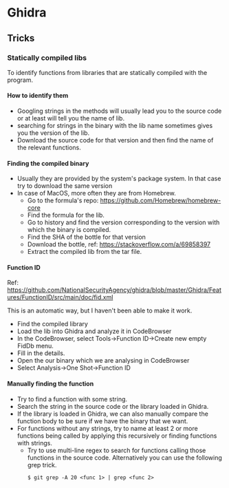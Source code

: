 # Ghidra

## Tricks

### Statically compiled libs

To identify functions from libraries that are statically compiled with the
program.

#### How to identify them
- Googling strings in the methods will usually lead you to the source code or at
    least will tell you the name of lib.
- searching for strings in the binary with the lib name sometimes gives you the
    version of the lib.
- Download the source code for that version and then find the name of the
    relevant functions.


#### Finding the compiled binary

- Usually they are provided by the system's package system. In that case try to
    download the same version
- In case of MacOS, more often they are from Homebrew.
  - Go to the formula's repo: https://github.com/Homebrew/homebrew-core
  - Find the formula for the lib.
  - Go to history and find the version corresponding to the version with which
      the binary is compiled.
  - Find the SHA of the bottle for that version
  - Download the bottle, ref: https://stackoverflow.com/a/69858397
  - Extract the compiled lib from the tar file.

#### Function ID

Ref:
https://github.com/NationalSecurityAgency/ghidra/blob/master/Ghidra/Features/FunctionID/src/main/doc/fid.xml

This is an automatic way, but I haven't been able to make it work.

- Find the compiled library
- Load the lib into Ghidra and analyze it in CodeBrowser
- In the CodeBrowser, select Tools->Function ID->Create new empty FidDb menu.
- Fill in the details.
- Open the our binary which we are analysing in CodeBrowser
- Select Analysis->One Shot->Function ID

#### Manually finding the function
- Try to find a function with some string.
- Search the string in the source code or the library loaded in Ghidra.
- If the library is loaded in Ghidra, we can also manually compare the function
    body to be sure if we have the binary that we want.
- For functions without any strings, try to name at least 2 or more functions
    being called by applying this recursively or finding functions with strings.
  - Try to use multi-line regex to search for functions calling those
      functions in the source code. Alternatively you can use the following grep
      trick.
      ```
      $ git grep -A 20 <func 1> | grep <func 2>
      ```
